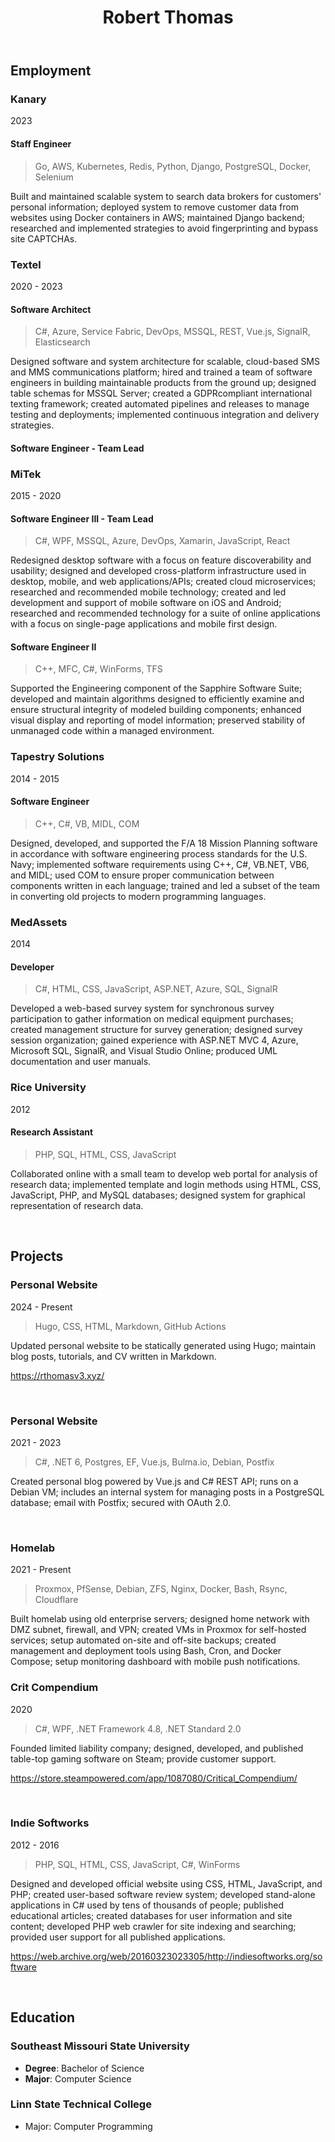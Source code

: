 ﻿---
title: Robert Thomas
type: about
---

## Employment

<div class="steps-bullet mt-0 ml-4 mb-12 border-l border-gray-200 pl-6 dark:border-neutral-800 [counter-reset:step]">

  ### Kanary
  <p class="cv-date">2023</p>

  #### Staff Engineer
  > Go, AWS, Kubernetes, Redis, Python, Django, PostgreSQL, Docker, Selenium

  Built and maintained scalable system to search data brokers for customers' personal information; deployed system to remove customer data from websites using Docker containers in AWS; maintained Django backend; researched and implemented strategies to avoid fingerprinting and bypass site CAPTCHAs.
  

  ### Textel
  <p class="cv-date">2020 - 2023</p>

  #### Software Architect

  > C#, Azure, Service Fabric, DevOps, MSSQL, REST, Vue.js, SignalR, Elasticsearch

  Designed software and system architecture for scalable, cloud-based SMS and MMS communications platform; hired and trained a team of software engineers in building maintainable products from the ground up; designed table schemas for MSSQL Server; created a GDPRcompliant international texting framework; created automated pipelines and releases to manage testing and deployments; implemented continuous integration and delivery strategies.

  #### Software Engineer - Team Lead



  ### MiTek
  <p class="cv-date">2015 - 2020</p>

  #### Software Engineer III - Team Lead
  > C#, WPF, MSSQL, Azure, DevOps, Xamarin, JavaScript, React

  Redesigned desktop software with a focus on feature discoverability and usability; designed and developed cross-platform infrastructure used in desktop, mobile, and web applications/APIs; created cloud microservices; researched and recommended mobile technology; created and led development and support of mobile software on iOS and Android; researched and recommended technology for a suite of online applications with a focus on single-page applications and mobile first design.


  #### Software Engineer II
  > C++, MFC, C#, WinForms, TFS

  Supported the Engineering component of the Sapphire Software Suite; developed and maintain algorithms designed to efficiently examine and ensure structural integrity of modeled building components; enhanced visual display and reporting of model information; preserved stability of unmanaged code within a managed environment.



  ### Tapestry Solutions
  <p class="cv-date">2014 - 2015</p>

  #### Software Engineer
  > C++, C#, VB, MIDL, COM

  Designed, developed, and supported the F/A 18 Mission Planning software in accordance with software engineering process standards for the U.S. Navy; implemented software requirements using C++, C#, VB.NET, VB6, and MIDL; used COM to ensure proper communication between components written in each language; trained and led a subset of the team in converting old projects to modern programming languages.



  ### MedAssets
  <p class="cv-date">2014</p>

  #### Developer
  > C#, HTML, CSS, JavaScript, ASP.NET, Azure, SQL, SignalR

  Developed a web-based survey system for synchronous survey participation to gather information on medical equipment purchases; created management structure for survey generation; designed survey session organization; gained experience with ASP.NET MVC 4, Azure, Microsoft SQL, SignalR, and Visual Studio Online; produced UML documentation and user manuals.



  ### Rice University
  <p class="cv-date">2012</p>

  #### Research Assistant
  > PHP, SQL, HTML, CSS, JavaScript

  Collaborated online with a small team to develop web portal for analysis of research data; implemented template and login methods using HTML, CSS, JavaScript, PHP, and MySQL databases; designed system for graphical representation of research data.

</div>

<br/>


## Projects

### Personal Website
<p class="cv-date">2024 - Present</p>

> Hugo, CSS, HTML, Markdown, GitHub Actions

Updated personal website to be statically generated using Hugo; maintain blog posts, tutorials, and CV written in Markdown.

https://rthomasv3.xyz/

<br/>


### Personal Website
<p class="cv-date">2021 - 2023</p>

> C#, .NET 6, Postgres, EF, Vue.js, Bulma.io, Debian, Postfix

Created personal blog powered by Vue.js and C# REST API; runs on a Debian VM; includes an internal system for managing posts in a PostgreSQL database; email with Postfix; secured with OAuth 2.0.

<br/>


### Homelab
<p class="cv-date">2021 - Present</p>

>  Proxmox, PfSense, Debian, ZFS, Nginx, Docker, Bash, Rsync, Cloudflare

Built homelab using old enterprise servers; designed home network with DMZ subnet, firewall, and VPN; created VMs in Proxmox for self-hosted services; setup automated on-site and off-site backups; created management and deployment tools using Bash, Cron, and Docker Compose; setup monitoring dashboard with mobile push notifications.


### Crit Compendium
<p class="cv-date">2020</p>

> C#, WPF, .NET Framework 4.8, .NET Standard 2.0

Founded limited liability company; designed, developed, and published table-top gaming software on Steam; provide customer support.

https://store.steampowered.com/app/1087080/Critical_Compendium/

<br/>


### Indie Softworks
<p class="cv-date">2012 - 2016</p>

> PHP, SQL, HTML, CSS, JavaScript, C#, WinForms

Designed and developed official website using CSS, HTML, JavaScript, and PHP; created user-based software review system; developed stand-alone applications in C# used by tens of thousands of people; published educational articles; created databases for user information and site content; developed PHP web crawler for site indexing and searching; provided user support for all published applications.

https://web.archive.org/web/20160323023305/http://indiesoftworks.org/software

<br/>


## Education

### Southeast Missouri State University
- **Degree**: Bachelor of Science
- **Major**: Computer Science

### Linn State Technical College
- Major: Computer Programming
